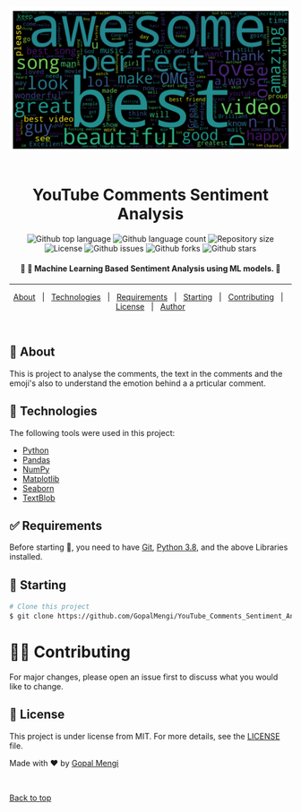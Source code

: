 <div align="center" id="top"> 
  <img src="YT_Comments.png" alt="Code" />
  &#xa0;

</div>

<h1 align="center">YouTube Comments Sentiment Analysis</h1>

<p align="center">
  <img alt="Github top language" src="https://img.shields.io/github/languages/top/muskaan712/JobRecommender?color=56BEB8">

  <img alt="Github language count" src="https://img.shields.io/github/languages/count/muskaan712/JobRecommender?color=56BEB8">

  <img alt="Repository size" src="https://img.shields.io/github/repo-size/muskaan712/JobRecommender?color=56BEB8">

  <img alt="License" src="https://img.shields.io/github/license/muskaan712/JobRecommender?color=56BEB8">

  <img alt="Github issues" src="https://img.shields.io/github/issues/muskaan712/JobRecommender?color=56BEB8" /> 

  <img alt="Github forks" src="https://img.shields.io/github/forks/muskaan712/JobRecommender?color=56BEB8" />

  <img alt="Github stars" src="https://img.shields.io/github/stars/muskaan712/JobRecommender?color=56BEB8" />
</p>

<!-- Status -->

<h4 align="center"> 
	🚧 🚀 Machine Learning Based Sentiment Analysis using ML models. 🚧
</h4> 

<hr>

<p align="center">
  <a href="#dart-about">About</a> &#xa0; | &#xa0; 
  <a href="#rocket-technologies">Technologies</a> &#xa0; | &#xa0;
  <a href="#white_check_mark-requirements">Requirements</a> &#xa0; | &#xa0;
  <a href="#checkered_flag-starting">Starting</a> &#xa0; | &#xa0;
  <a href="#man_office_worker-contributing">Contributing</a> &#xa0; | &#xa0;
  <a href="#memo-license">License</a> &#xa0; | &#xa0;
  <a href="https://github.com/muskaan712" target="_blank">Author</a>
</p>

<br>

## :dart: About ##

This is project to analyse the comments, the text in the comments and the emoji's also to understand the emotion behind a a prticular comment.

## :rocket: Technologies ##

The following tools were used in this project:

- [Python](https://downloads.python.org/)
- [Pandas](https://pandas.pydata.org/)
- [NumPy](https://numpy.org/)
- [Matplotlib](https://matplotlib.org/)
- [Seaborn](https://seaborn.pydata.org/)
- [TextBlob](https://textblob.readthedocs.io/en/dev/)

## :white_check_mark: Requirements ##

Before starting :checkered_flag:, you need to have [Git](https://git-scm.com), [Python 3.8](https://downloads.python.org/), and the above Libraries installed.

## :checkered_flag: Starting ##

```bash
# Clone this project
$ git clone https://github.com/GopalMengi/YouTube_Comments_Sentiment_Analysis
```
# :man_office_worker: Contributing ##
For major changes, please open an issue first to discuss what you would like to change.

## :memo: License ##

This project is under license from MIT. For more details, see the [LICENSE](LICENSE.md) file.


Made with :heart: by <a href="https://github.com/GopalMengi" target="_blank">Gopal Mengi</a>

&#xa0;

<a href="#top">Back to top</a>
